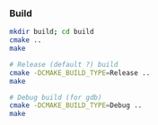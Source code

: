 

### Build

```bash
mkdir build; cd build
cmake ..
make
```

```bash
# Release (default ?) build
cmake -DCMAKE_BUILD_TYPE=Release ..
make

# Debug build (for gdb)
cmake -DCMAKE_BUILD_TYPE=Debug ..
make
```
